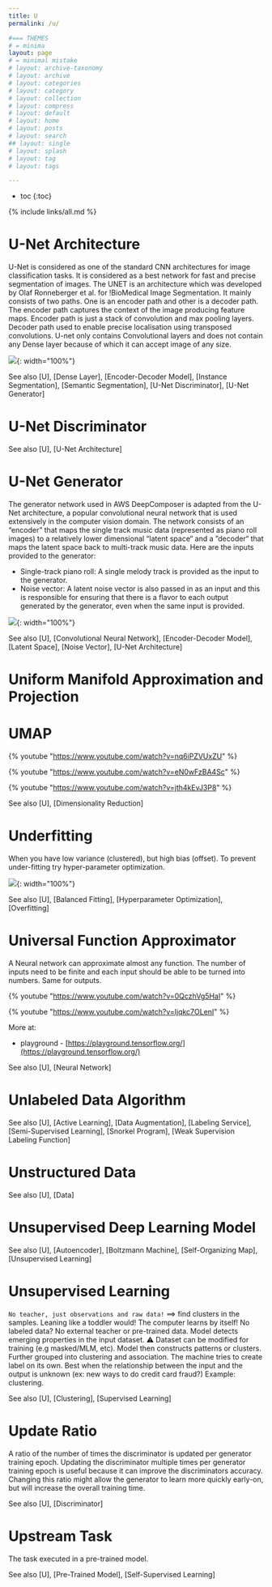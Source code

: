 ```yaml
---
title: U
permalink: /u/

#=== THEMES
# = minima
layout: page
# = minimal mistake
# layout: archive-taxonomy
# layout: archive
# layout: categories
# layout: category
# layout: collection
# layout: compress
# layout: default
# layout: home
# layout: posts
# layout: search
## layout: single
# layout: splash
# layout: tag
# layout: tags

---
```


* toc
{:toc}

{% include links/all.md %}


# U-Net Architecture

 U-Net is considered as one of the standard CNN architectures for image classification tasks. It is considered as a best network for fast and precise segmentation of images. The UNET is an architecture which was developed by Olaf Ronneberger et al. for !BioMedical Image Segmentation. It mainly consists of two paths. One is an encoder path and other is a decoder path. The encoder path captures the context of the image producing feature maps. Encoder path is just a stack of convolution and max pooling layers. Decoder path used to enable precise localisation using transposed convolutions. U-net only contains Convolutional layers and does not contain any Dense layer because of which it can accept image of any size.

 ![]( {{site.assets}}/u/unet_architecture.png ){: width="100%"}

 See also [U], [Dense Layer], [Encoder-Decoder Model], [Instance Segmentation], [Semantic Segmentation], [U-Net Discriminator], [U-Net Generator]


# U-Net Discriminator

 See also [U], [U-Net Architecture]


# U-Net Generator

 The generator network used in AWS DeepComposer is adapted from the U-Net architecture, a popular convolutional neural network that is used extensively in the computer vision domain. The network consists of an “encoder” that maps the single track music data (represented as piano roll images) to a relatively lower dimensional “latent space“ and a ”decoder“ that maps the latent space back to multi-track music data. Here are the inputs provided to the generator:
  * Single-track piano roll: A single melody track is provided as the input to the generator.
  * Noise vector: A latent noise vector is also passed in as an input and this is responsible for ensuring that there is a flavor to each output generated by the generator, even when the same input is provided.

 ![]( {{site.assets}}/u/unet_generator.png ){: width="100%"}

 See also [U], [Convolutional Neural Network], [Encoder-Decoder Model], [Latent Space], [Noise Vector], [U-Net Architecture]


# Uniform Manifold Approximation and Projection

# UMAP

 {% youtube "https://www.youtube.com/watch?v=nq6iPZVUxZU" %}

 {% youtube "https://www.youtube.com/watch?v=eN0wFzBA4Sc" %}

 {% youtube "https://www.youtube.com/watch?v=jth4kEvJ3P8" %}

 See also [U], [Dimensionality Reduction]


# Underfitting

 When you have low variance (clustered), but high bias (offset). To prevent under-fitting try hyper-parameter optimization.

 ![]( {{site.assets}}/u/underfitting_overfitting_balanced.png ){: width="100%"}

 See also [U], [Balanced Fitting], [Hyperparameter Optimization], [Overfitting]


# Universal Function Approximator

 A Neural network can approximate almost any function. The number of inputs need to be finite and each input should be able to be turned into numbers. Same for outputs.

 {% youtube "https://www.youtube.com/watch?v=0QczhVg5HaI" %}

 {% youtube "https://www.youtube.com/watch?v=Ijqkc7OLenI" %}

 More at:
  * playground - [https://playground.tensorflow.org/](https://playground.tensorflow.org/)

 See also [U], [Neural Network]


# Unlabeled Data Algorithm

 See also [U], [Active Learning], [Data Augmentation], [Labeling Service], [Semi-Supervised Learning], [Snorkel Program], [Weak Supervision Labeling Function]


# Unstructured Data

 See also [U], [Data]


# Unsupervised Deep Learning Model

 See also [U], [Autoencoder], [Boltzmann Machine], [Self-Organizing Map], [Unsupervised Learning]


# Unsupervised Learning

 `No teacher, just observations and raw data!` ==> find clusters in the samples. Leaning like a toddler would! The computer learns by itself! No labeled data? No external teacher or pre-trained data. Model detects emerging properties in the input dataset. :warning: Dataset can be modified for training (e.g masked/MLM, etc). Model then constructs patterns or clusters. Further grouped into clustering and association. The machine tries to create label on its own. Best when the relationship between the input and the output is unknown (ex: new ways to do credit card fraud?) Example: clustering.

 See also [U], [Clustering], [Supervised Learning]


# Update Ratio

 A ratio of the number of times the discriminator is updated per generator training epoch. Updating the discriminator multiple times per generator training epoch is useful because it can improve the discriminators accuracy. Changing this ratio might allow the generator to learn more quickly early-on, but will increase the overall training time.

 See also [U], [Discriminator]


# Upstream Task

 The task executed in a pre-trained model.

 See also [U], [Pre-Trained Model], [Self-Supervised Learning]

